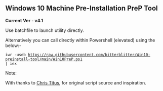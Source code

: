 ## Windows 10 Machine Pre-Installation PreP Tool ##

**Current Ver - v4.1**

Use batchfile to launch utility directly.

Alternatively you can call directly within Powershell (elevated) using the below:- 

<code>iwr -useb https://raw.githubusercontent.com/bitterblitter/Win10-preinstall-tool/main/Win10PreP.ps1 | iex</code>

Note:

With thanks to [Chris Titus](https://github.com/ChrisTitusTech), for original script source and inspiration.
